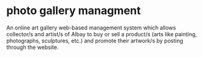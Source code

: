 # photo gallery managment
An online art gallery web-based management system which allows collector/s and artist/s of Albay to buy or sell a product/s (arts like painting, photographs, sculptures, etc.) and promote their artwork/s by posting through the website.
